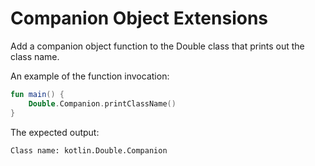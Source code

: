 # Companion Object Extensions

Add a companion object function to the Double class that prints out the class name.

An example of the function invocation:
```kotlin
fun main() {
    Double.Companion.printClassName()
}
```

The expected output:
```
Class name: kotlin.Double.Companion
```
